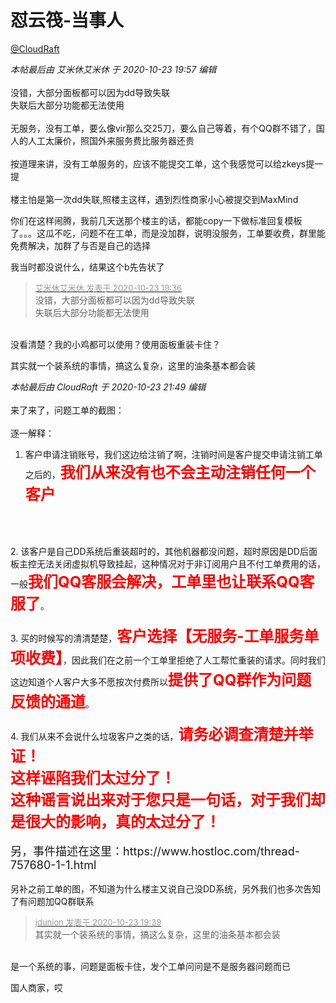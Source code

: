 # 怼云筏-当事人


<a href="https://www.hostloc.com/home.php?mod=space&amp;uid=42215" target="_blank">@CloudRaft</a> 

<i class="pstatus"> 本帖最后由 艾米休艾米休 于 2020-10-23 19:57 编辑 </i><br />
<br />
没错，大部分面板都可以因为dd导致失联<br />
失联后大部分功能都无法使用<br />
<br />
无服务，没有工单，要么像vir那么交25刀，要么自己等着，有个QQ群不错了，国人的人工太廉价，照国外来服务费比服务器还贵<br />
<br />
按道理来讲，没有工单服务的，应该不能提交工单，这个我感觉可以给zkeys提一提<br />
<br />
楼主怕是第一次dd失联,照楼主这样，遇到烈性商家小心被提交到MaxMind<img src="static/image/smiley/default/lol.gif" smilieid="12" border="0" alt="" /> 

你们在这样闹腾，我前几天送那个楼主的话，都能copy一下做标准回复模板了。。。这瓜不吃，问题不在工单，而是没加群，说明没服务，工单要收费，群里能免费解决，加群了与否是自己的选择

我当时都没说什么，结果这个b先告状了

<div class="quote"><blockquote><font size="2"><a href="https://www.hostloc.com/forum.php?mod=redirect&amp;goto=findpost&amp;pid=9342772&amp;ptid=757735" target="_blank"><font color="#999999">艾米休艾米休 发表于 2020-10-23 19:36</font></a></font><br />
没错，大部分面板都可以因为dd导致失联<br />
失联后大部分功能都无法使用</blockquote></div><br />
没看清楚？我的小鸡都可以使用？使用面板重装卡住？

其实就一个装系统的事情，搞这么复杂，这里的油条基本都会装

<i class="pstatus"> 本帖最后由 CloudRaft 于 2020-10-23 21:49 编辑 </i><br />
<br />
来了来了，问题工单的截图：<br />
<img id="aimg_T0vp9" onclick="zoom(this, this.src, 0, 0, 0)" class="zoom" src="https://iuimg.com/images/2020/10/23/iIlf.png" onmouseover="img_onmouseoverfunc(this)" onload="thumbImg(this)" border="0" alt="" /><br />
<br />
逐一解释：<br />
1. 客户申请注销账号，我们这边给注销了啊，注销时间是客户提交申请注销工单之后的，<strong><font color="Red"><font size="5">我们从来没有也不会主动注销任何一个客户</font></font></strong><br />
<img id="aimg_x6znL" onclick="zoom(this, this.src, 0, 0, 0)" class="zoom" src="https://iuimg.com/images/2020/10/23/ic6j.png" onmouseover="img_onmouseoverfunc(this)" onload="thumbImg(this)" border="0" alt="" /><br />
<br />
<br />
2. 该客户是自己DD系统后重装超时的，其他机器都没问题，超时原因是DD后面板主控无法关闭虚拟机导致挂起，这种情况对于非订阅用户且不付工单费用的话，一般<strong><font color="Red"><font size="5">我们QQ客服会解决，工单里也让联系QQ客服了</font></font></strong>。<br />
<img id="aimg_GK6jo" onclick="zoom(this, this.src, 0, 0, 0)" class="zoom" src="https://iuimg.com/images/2020/10/23/ig0K.png" onmouseover="img_onmouseoverfunc(this)" onload="thumbImg(this)" border="0" alt="" /><br />
<br />
3. 买的时候写的清清楚楚，<strong><font color="Red"><font size="5">客户选择【无服务-工单服务单项收费】</font></font></strong>，因此我们在之前一个工单里拒绝了人工帮忙重装的请求。同时我们这边知道个人客户大多不愿按次付费所以<strong><font color="Red"><font size="5">提供了QQ群作为问题反馈的通道</font></font></strong>。<br />
<img id="aimg_P02Q0" onclick="zoom(this, this.src, 0, 0, 0)" class="zoom" src="https://iuimg.com/images/2020/10/23/irGu.png" onmouseover="img_onmouseoverfunc(this)" onload="thumbImg(this)" border="0" alt="" /><br />
<br />
4. 我们从来不会说什么垃圾客户之类的话，<strong><font color="Red"><font size="5">请务必调查清楚并举证！<br />
这样诬陷我们太过分了！<br />
这种谣言说出来对于您只是一句话，对于我们却是很大的影响，真的太过分了！</font></font></strong><br />
<br />
<font size="4">另，事件描述在这里：https://www.hostloc.com/thread-757680-1-1.html</font><br />
<br />
另补之前工单的图，不知道为什么楼主又说自己没DD系统，另外我们也多次告知了有问题加QQ群联系<br />
<img id="aimg_Ci8Mr" onclick="zoom(this, this.src, 0, 0, 0)" class="zoom" src="https://iuimg.com/images/2020/10/23/iH23.png" onmouseover="img_onmouseoverfunc(this)" onload="thumbImg(this)" border="0" alt="" />

<div class="quote"><blockquote><font size="2"><a href="https://www.hostloc.com/forum.php?mod=redirect&amp;goto=findpost&amp;pid=9342787&amp;ptid=757735" target="_blank"><font color="#999999">jdunion 发表于 2020-10-23 19:39</font></a></font><br />
其实就一个装系统的事情，搞这么复杂，这里的油条基本都会装</blockquote></div><br />
是一个系统的事，问题是面板卡住，发个工单问问是不是服务器问题而已

国人商家，哎
